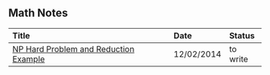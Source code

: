 ## Math Notes

|Title|Date|Status|
|:---|:----|:-----|
|[NP Hard Problem and Reduction Example](http://hwang14.blogspot.com/)| 12/02/2014| to write|
